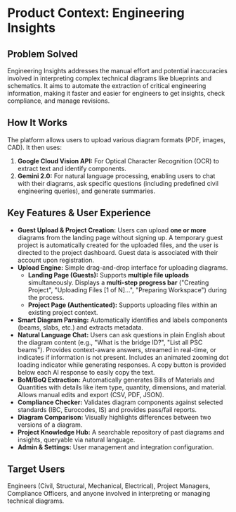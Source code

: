 # Product Context: Engineering Insights

## Problem Solved

Engineering Insights addresses the manual effort and potential inaccuracies involved in interpreting complex technical diagrams like blueprints and schematics. It aims to automate the extraction of critical engineering information, making it faster and easier for engineers to get insights, check compliance, and manage revisions.

## How It Works

The platform allows users to upload various diagram formats (PDF, images, CAD). It then uses:
1.  **Google Cloud Vision API:** For Optical Character Recognition (OCR) to extract text and identify components.
2.  **Gemini 2.0:** For natural language processing, enabling users to chat with their diagrams, ask specific questions (including predefined civil engineering queries), and generate summaries.

## Key Features & User Experience

-   **Guest Upload & Project Creation:** Users can upload **one or more** diagrams from the landing page without signing up. A temporary guest project is automatically created for the uploaded files, and the user is directed to the project dashboard. Guest data is associated with their account upon registration.
-   **Upload Engine:** Simple drag-and-drop interface for uploading diagrams.
    -   **Landing Page (Guests):** Supports **multiple file uploads** simultaneously. Displays a **multi-step progress bar** ("Creating Project", "Uploading Files [1 of N]...", "Preparing Workspace") during the process.
    -   **Project Page (Authenticated):** Supports uploading files within an existing project context.
-   **Smart Diagram Parsing:** Automatically identifies and labels components (beams, slabs, etc.) and extracts metadata.
-   **Natural Language Chat:** Users can ask questions in plain English about the diagram content (e.g., "What is the bridge ID?", "List all PSC beams"). Provides context-aware answers, streamed in real-time, or indicates if information is not present. Includes an animated zooming dot loading indicator while generating responses. A copy button is provided below each AI response to easily copy the text.
-   **BoM/BoQ Extraction:** Automatically generates Bills of Materials and Quantities with details like item type, quantity, dimensions, and material. Allows manual edits and export (CSV, PDF, JSON).
-   **Compliance Checker:** Validates diagram components against selected standards (IBC, Eurocodes, IS) and provides pass/fail reports.
-   **Diagram Comparison:** Visually highlights differences between two versions of a diagram.
-   **Project Knowledge Hub:** A searchable repository of past diagrams and insights, queryable via natural language.
-   **Admin & Settings:** User management and integration configuration.

## Target Users

Engineers (Civil, Structural, Mechanical, Electrical), Project Managers, Compliance Officers, and anyone involved in interpreting or managing technical diagrams.
